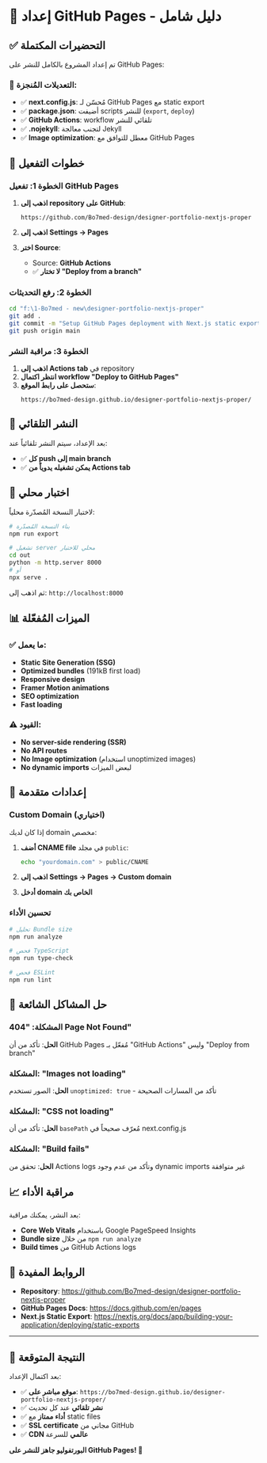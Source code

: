 # 🚀 إعداد GitHub Pages - دليل شامل

## ✅ التحضيرات المكتملة

تم إعداد المشروع بالكامل للنشر على GitHub Pages:

### 🔧 التعديلات المُنجزة:
- ✅ **next.config.js**: مُحسّن لـ GitHub Pages مع static export
- ✅ **package.json**: أضيفت scripts للنشر (`export`, `deploy`)
- ✅ **GitHub Actions**: workflow تلقائي للنشر
- ✅ **.nojekyll**: لتجنب معالجة Jekyll
- ✅ **Image optimization**: معطل للتوافق مع GitHub Pages

## 🚀 خطوات التفعيل

### الخطوة 1: تفعيل GitHub Pages
1. **اذهب إلى repository على GitHub**:
   ```
   https://github.com/Bo7med-design/designer-portfolio-nextjs-proper
   ```

2. **اذهب إلى Settings → Pages**

3. **اختر Source**: 
   - Source: **GitHub Actions**
   - ✅ **لا تختار "Deploy from a branch"**

### الخطوة 2: رفع التحديثات
```bash
cd "f:\1-Bo7med - new\designer-portfolio-nextjs-proper"
git add .
git commit -m "Setup GitHub Pages deployment with Next.js static export"
git push origin main
```

### الخطوة 3: مراقبة النشر
1. **اذهب إلى Actions tab** في repository
2. **انتظر اكتمال workflow "Deploy to GitHub Pages"**
3. **ستحصل على رابط الموقع**: 
   ```
   https://bo7med-design.github.io/designer-portfolio-nextjs-proper/
   ```

## 🔄 النشر التلقائي

بعد الإعداد، سيتم النشر تلقائياً عند:
- ✅ **كل push إلى main branch**
- ✅ **يمكن تشغيله يدوياً من Actions tab**

## 🧪 اختبار محلي

لاختبار النسخة المُصدّرة محلياً:

```bash
# بناء النسخة المُصدّرة
npm run export

# تشغيل server محلي للاختبار
cd out
python -m http.server 8000
# أو
npx serve .
```

ثم اذهب إلى: `http://localhost:8000`

## 📊 الميزات المُفعّلة

### ✅ ما يعمل:
- **Static Site Generation (SSG)**
- **Optimized bundles** (191kB first load)
- **Responsive design**
- **Framer Motion animations**
- **SEO optimization**
- **Fast loading**

### ⚠️ القيود:
- **No server-side rendering (SSR)**
- **No API routes**
- **No Image optimization** (استخدام unoptimized images)
- **No dynamic imports** لبعض الميزات

## 🔧 إعدادات متقدمة

### Custom Domain (اختياري)
إذا كان لديك domain مخصص:

1. **أضف CNAME file** في مجلد `public`:
   ```bash
   echo "yourdomain.com" > public/CNAME
   ```

2. **اذهب إلى Settings → Pages → Custom domain**
3. **أدخل domain الخاص بك**

### تحسين الأداء
```bash
# تحليل Bundle size
npm run analyze

# فحص TypeScript
npm run type-check

# فحص ESLint
npm run lint
```

## 🐛 حل المشاكل الشائعة

### المشكلة: "404 Page Not Found"
**الحل**: تأكد من أن GitHub Pages مُفعّل بـ "GitHub Actions" وليس "Deploy from branch"

### المشكلة: "Images not loading"
**الحل**: الصور تستخدم `unoptimized: true` - تأكد من المسارات الصحيحة

### المشكلة: "CSS not loading"
**الحل**: تأكد من أن `basePath` مُعرّف صحيحاً في next.config.js

### المشكلة: "Build fails"
**الحل**: تحقق من Actions logs وتأكد من عدم وجود dynamic imports غير متوافقة

## 📈 مراقبة الأداء

بعد النشر، يمكنك مراقبة:
- **Core Web Vitals** باستخدام Google PageSpeed Insights
- **Bundle size** من خلال `npm run analyze`
- **Build times** من GitHub Actions logs

## 🔗 الروابط المفيدة

- **Repository**: https://github.com/Bo7med-design/designer-portfolio-nextjs-proper
- **GitHub Pages Docs**: https://docs.github.com/en/pages
- **Next.js Static Export**: https://nextjs.org/docs/app/building-your-application/deploying/static-exports

---

## 🎯 النتيجة المتوقعة

بعد اكتمال الإعداد:
- ✅ **موقع مباشر على**: `https://bo7med-design.github.io/designer-portfolio-nextjs-proper/`
- ✅ **نشر تلقائي** عند كل تحديث
- ✅ **أداء ممتاز** مع static files
- ✅ **SSL certificate** مجاني من GitHub
- ✅ **CDN عالمي** للسرعة

**البورتفوليو جاهز للنشر على GitHub Pages! 🎉**
